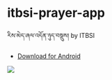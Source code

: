 # itbsi-prayer-app

རིས་མེད་ཞལ་འདོན་ཉུད་བསྡུས། by ITBSI

- [Download for Android](https://github.com/buda-apps/itbsi-prayer-app/releases/download/v1.0.1/ITBSI-prayer-app-1.0.apk)


![](https://user-images.githubusercontent.com/17675331/152911693-ec1c8aac-e270-4111-8af5-924722502415.png)
